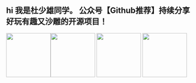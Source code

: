  ## hi 我是杜少雄同学。 公众号【Github推荐】持续分享好玩有趣又沙雕的开源项目！
 
<img height="120px" src="https://github-readme-stats.vercel.app/api?hide_title=true&cache_seconds=1800&username=shaoxiongdu&hide_border=false&show_icons=true&include_all_commits=true&count_private=true&theme=buefy&locale=cn&line_height=20" /><img height="120px" src="https://github-readme-stats.vercel.app/api/top-langs/?hide_title=true&username=shaoxiongdu&hide_border=false&line_height=20&theme=flag-india&layout=compact&locale=cn" />
<img height="120px" src='https://github-readme-stats.vercel.app/api/wakatime?title=上周统计&username=shaoxiongdu&compact=layout' />
<a href='https://github.com/shaoxiongdu/blog'><img height="120px" src='https://github-readme-stats.vercel.app/api/pin/?username=shaoxiongdu&repo=blog'></a>
